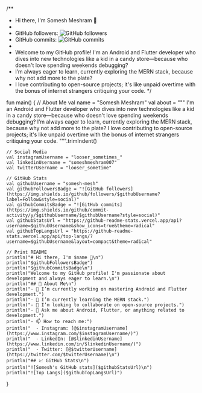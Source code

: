 /**
 * Hi there, I'm Somesh Meshram 👋
 * 
 * GitHub followers: ![GitHub followers](https://img.shields.io/github/followers/somesh-mesh?label=Follow&style=social)
 * GitHub commits: ![GitHub commits](https://img.shields.io/github/commit-activity/y/somesh-mesh/somesh-mesh?style=social)
 * 
 * Welcome to my GitHub profile! I'm an Android and Flutter developer who dives into new technologies like a kid in a candy store—because who doesn't love spending weekends debugging? 
 * I’m always eager to learn, currently exploring the MERN stack, because why not add more to the plate? 
 * I love contributing to open-source projects; it's like unpaid overtime with the bonus of internet strangers critiquing your code.
 */

fun main() {
    // About Me
    val name = "Somesh Meshram"
    val about = """
        I'm an Android and Flutter developer who dives into new technologies like a kid in a candy store—because who doesn't love spending weekends debugging? 
        I’m always eager to learn, currently exploring the MERN stack, because why not add more to the plate? 
        I love contributing to open-source projects; it's like unpaid overtime with the bonus of internet strangers critiquing your code.
    """.trimIndent()

    // Social Media
    val instagramUsername = "looser_sometimes_"
    val linkedinUsername = "someshmeshram007"
    val twitterUsername = "looser_sometime"

    // GitHub Stats
    val githubUsername = "somesh-mesh"
    val githubFollowersBadge = "![GitHub followers](https://img.shields.io/github/followers/$githubUsername?label=Follow&style=social)"
    val githubCommitsBadge = "![GitHub commits](https://img.shields.io/github/commit-activity/y/$githubUsername/$githubUsername?style=social)"
    val githubStatsUrl = "https://github-readme-stats.vercel.app/api?username=$githubUsername&show_icons=true&theme=radical"
    val githubTopLangsUrl = "https://github-readme-stats.vercel.app/api/top-langs/?username=$githubUsername&layout=compact&theme=radical"

    // Print README
    println("# Hi there, I'm $name 👋\n")
    println("$githubFollowersBadge")
    println("$githubCommitsBadge\n")
    println("Welcome to my GitHub profile! I'm passionate about development and always eager to learn.\n")
    println("## 🚀 About Me\n")
    println("- 🔭 I’m currently working on mastering Android and Flutter development.")
    println("- 🌱 I’m currently learning the MERN stack.")
    println("- 👯 I’m looking to collaborate on open-source projects.")
    println("- 💬 Ask me about Android, Flutter, or anything related to development.")
    println("- 📫 How to reach me:")
    println("  - Instagram: [@$instagramUsername](https://www.instagram.com/$instagramUsername/)")
    println("  - LinkedIn: [@$linkedinUsername](https://www.linkedin.com/in/$linkedinUsername/)")
    println("  - Twitter: [@$twitterUsername](https://twitter.com/$twitterUsername)\n")
    println("## 📈 GitHub Stats\n")
    println("![Somesh's GitHub stats]($githubStatsUrl)\n")
    println("![Top Langs]($githubTopLangsUrl)")
}
